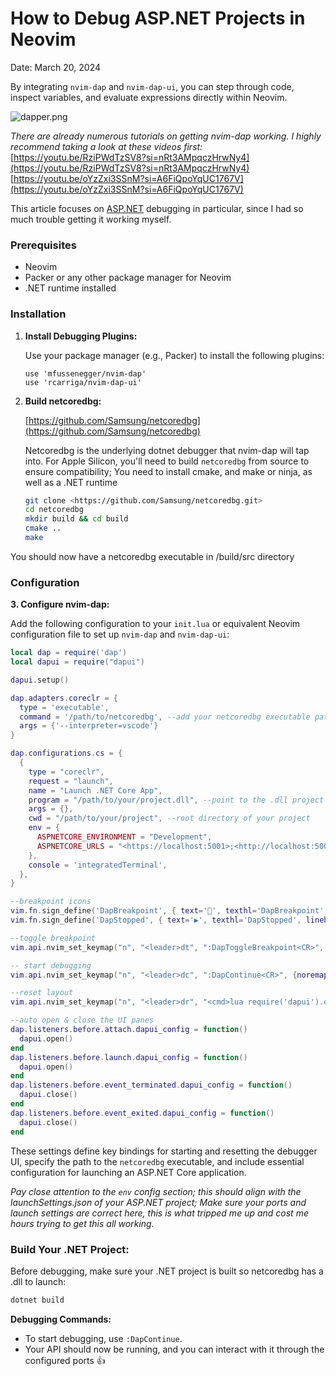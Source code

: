 # How to Debug ASP.NET Projects in Neovim

Date: March 20, 2024

By integrating `nvim-dap` and `nvim-dap-ui`, you can step through code, inspect variables, and evaluate expressions directly within Neovim.

![dapper.png](How%20to%20Debug%20ASP%20NET%20Projects%20in%20Neovim%20c626d51c8aa1442288409d7690661d02/dapper.png)

*There are already numerous tutorials on getting nvim-dap working.
I highly recommend taking a look at these videos first:*
[https://youtu.be/RziPWdTzSV8?si=nRt3AMpqczHrwNy4](https://youtu.be/RziPWdTzSV8?si=nRt3AMpqczHrwNy4)
[https://youtu.be/oYzZxi3SSnM?si=A6FiQpoYqUC1767V](https://youtu.be/oYzZxi3SSnM?si=A6FiQpoYqUC1767V)

This article focuses on [ASP.NET](http://asp.net/) debugging in particular, since I had so much trouble getting it working myself.

### Prerequisites

- Neovim
- Packer or any other package manager for Neovim
- .NET runtime installed

### Installation

1. **Install Debugging Plugins:**
    
    Use your package manager (e.g., Packer) to install the following plugins:
    
    ```
    use 'mfussenegger/nvim-dap'
    use 'rcarriga/nvim-dap-ui'
    
    ```
    
2. **Build netcoredbg:**
    
    [https://github.com/Samsung/netcoredbg](https://github.com/Samsung/netcoredbg)
    
    Netcoredbg is the underlying dotnet debugger that nvim-dap will tap into.
    For Apple Silicon, you'll need to build `netcoredbg` from source to ensure compatibility;
    You need to install cmake, and make or ninja, as well as a .NET runtime
    
    ```bash
    git clone <https://github.com/Samsung/netcoredbg.git>
    cd netcoredbg
    mkdir build && cd build
    cmake ..
    make
    
    ```
    

You should now have a netcoredbg executable in /build/src directory

### Configuration

**3. Configure nvim-dap:**

Add the following configuration to your `init.lua` or equivalent Neovim configuration file to set up `nvim-dap` and `nvim-dap-ui`:

```lua
local dap = require('dap')
local dapui = require("dapui")

dapui.setup()

dap.adapters.coreclr = {
  type = 'executable',
  command = '/path/to/netcoredbg', --add your netcoredbg executable path
  args = {'--interpreter=vscode'}
}

dap.configurations.cs = {
  {
    type = "coreclr",
    request = "launch",
    name = "Launch .NET Core App",
    program = "/path/to/your/project.dll", --point to the .dll project build file
    args = {},
    cwd = "/path/to/your/project", --root directory of your project
    env = {
      ASPNETCORE_ENVIRONMENT = "Development",
      ASPNETCORE_URLS = "<https://localhost:5001>;<http://localhost:5000>"
    },
    console = 'integratedTerminal',
  },
}

--breakpoint icons
vim.fn.sign_define('DapBreakpoint', { text='🛑', texthl='DapBreakpoint', linehl='DapBreakpoint', numhl='DapBreakpoint' })
vim.fn.sign_define('DapStopped', { text='▶️', texthl='DapStopped', linehl='DapStopped', numhl='DapStopped' })

--toggle breakpoint
vim.api.nvim_set_keymap("n", "<leader>dt", ":DapToggleBreakpoint<CR>", {noremap=true})

-- start debugging
vim.api.nvim_set_keymap("n", "<leader>dc", ":DapContinue<CR>", {noremap=true})

--reset layout
vim.api.nvim_set_keymap("n", "<leader>dr", "<cmd>lua require('dapui').open({reset = true})<CR>", { noremap = true })

--auto open & close the UI panes
dap.listeners.before.attach.dapui_config = function()
  dapui.open()
end
dap.listeners.before.launch.dapui_config = function()
  dapui.open()
end
dap.listeners.before.event_terminated.dapui_config = function()
  dapui.close()
end
dap.listeners.before.event_exited.dapui_config = function()
  dapui.close()
end

```

These settings define key bindings for starting and resetting the debugger UI, specify the path to the `netcoredbg` executable, and include essential configuration for launching an ASP.NET Core application.

*Pay close attention to the `env` config section; this should align with the launchSettings.json of your ASP.NET project; Make sure your ports and launch settings are correct here, this is what tripped me up and cost me hours trying to get this all working.*

### Build Your .NET Project:

Before debugging, make sure your .NET project is built so netcoredbg has a .dll to launch:

```bash
dotnet build
```

**Debugging Commands:**

- To start debugging, use `:DapContinue`.
- Your API should now be running, and you can interact with it through the configured ports 👍